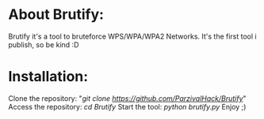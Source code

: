 # About Brutify:
Brutify it's a tool to bruteforce WPS/WPA/WPA2 Networks.
It's the first tool i publish, so be kind :D
# Installation:
Clone the repository:
"*git clone https://github.com/ParzivalHack/Brutify*"
Access the repository:
*cd Brutify*
Start the tool:
*python brutify.py*
Enjoy ;)
